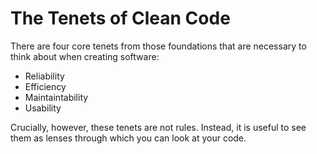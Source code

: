 # The Tenets of Clean Code

There are four core tenets from those foundations that are necessary to think about when creating software:

- Reliability
- Efficiency
- Maintaintability
- Usability

Crucially, however, these tenets are not rules. Instead, it is useful to see them as lenses through which you can look at your code.
